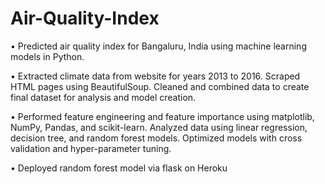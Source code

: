 # Air-Quality-Index

•	Predicted air quality index for Bangaluru, India using machine learning models in Python.

•	Extracted climate data from website for years 2013 to 2016. Scraped HTML pages using BeautifulSoup. Cleaned and combined data to create final dataset for analysis and model creation.

•	Performed feature engineering and feature importance using matplotlib, NumPy, Pandas, and scikit-learn. Analyzed data using linear regression, decision tree, and random forest models. Optimized models with cross validation and hyper-parameter tuning.

•	Deployed random forest model via flask on Heroku
